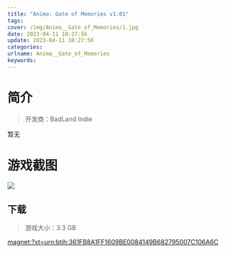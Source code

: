 ```yaml
---
title: "Anima: Gate of Memories v1.01"
tags: 
cover: /img/Anima__Gate_of_Memories/1.jpg
date: 2023-04-11 10:27:56
update: 2023-04-11 10:27:56
categories: 
urlname: Anima__Gate_of_Memories
keywords: 
---
```

# 简介

> 开发商：BadLand Indie

暂无

# 游戏截图

![](/img/Anima__Gate_of_Memories/2.jpg)


## 下载

> 游戏大小：3.3 GB

[magnet:?xt=urn:btih:361FB8A1FF1609BE0084149B682795007C106A6C](magnet:?xt=urn:btih:361FB8A1FF1609BE0084149B682795007C106A6C)